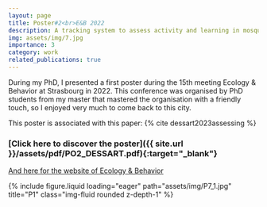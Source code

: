 ```yaml
---
layout: page
title: Poster#2<br>E&B 2022
description: A tracking system to assess activity and learning in mosquito larvae
img: assets/img/7.jpg
importance: 3
category: work
related_publications: true
---
```


During my PhD, I presented a first poster during the 15th meeting Ecology & Behavior at Strasbourg in 2022.
This conference was organised by PhD students from my master that mastered the organisation with a friendly touch, so I enjoyed very much to come back to this city.

This poster is associated with this paper: {% cite dessart2023assessing %}


### <span>[Click here to discover the poster]({{ site.url }}/assets/pdf/PO2_DESSART.pdf){:target="\_blank"}</span>

[And here for the website of Ecology & Behavior](https://ecobhv15.sciencesconf.org/)

<div class="row">
    <div class="col-sm mt-3 mt-md-0">
        {% include figure.liquid loading="eager" path="assets/img/P7_1.jpg" title="P1" class="img-fluid rounded z-depth-1" %}
    </div>
</div>
